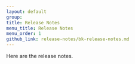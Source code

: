 ```yaml
---
layout: default
group: 
title: Release Notes
menu_title: Release Notes
menu_order: 1
github_link: release-notes/bk-release-notes.md
---
```


Here are the release notes.

